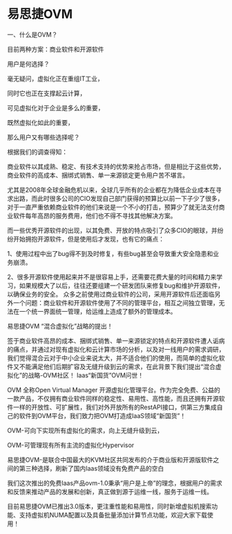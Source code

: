 # 易思捷OVM
一、什么是OVM？

目前两种方案：商业软件和开源软件

用户是何选择？

毫无疑问，虚拟化正在重组IT工业，

同时它也正在支撑起云计算，

可见虚拟化对于企业是多么的重要，

既然虚拟化如此的重要，

那么用户又有哪些选择呢？

根据我们的调查得知：

商业软件以其成熟、稳定、有技术支持的优势来抢占市场，但是相比于这些优势，商业软件的高成本、捆绑式销售、单一来源锁定更令用户苦不堪言。

尤其是2008年全球金融危机以来，全球几乎所有的企业都在为降低企业成本在寻求出路，而此时很多公司的CIO发现自己部门获得的预算比以前一下子少了很多，对于一直严重依赖商业软件的他们来说是一个不小的打击，预算少了就无法支付商业软件每年高昂的服务费用，他们也不得不寻找其他解决方案。

而一些优秀开源软件的出现，以其免费、开放的特点吸引了众多CIO的眼球，并纷纷开始拥抱开源软件，但是使用后才发现，也有它的痛点：

1、使用过程中出了bug得不到及时修复，有些bug甚至会导致重大安全隐患和业务崩溃。

2、很多开源软件使用起来并不是很容易上手，还需要花费大量的时间和精力来学习，如果规模大了以后，往往还要组建一个研发团队来修复bug和维护开源软件，以确保业务的安全。
众多之前使用过商业软件的公司，采用开源软件后还面临另外一个问题：商业软件和开源软件使用了不同的管理平台，相互之间独立管理，无法在一个统一界面统一管理，给运维上造成了额外的管理成本。

易思捷OVM “混合虚拟化”战略的提出！

签于商业软件高昂的成本、捆绑式销售、单一来源锁定的特点和开源软件遭人诟病的痛点，并通过对现有虚拟化和云计算市场的分析，以及对一线用户的需求调研，我们觉得混合云对于中小企业来说太大，并不适合他们的使用，而简单的虚拟化软件又不能满足他们后期扩容及无缝升级到云的需求，在此背景下我们提出“混合虚拟化”的战略-OVM社区！
Iaas“新国货”OVM问世！

OVM 全称Open Virtual Manager 开源虚拟化管理平台。作为完全免费、公益的一款产品，不仅拥有商业软件同样的稳定性、易用性、高性能，而且还拥有开源软件一样的开放性、可扩展性，我们对外开放所有的RestAPI接口，供第三方集成自己的软件到OVM平台，我们致力把OVM打造成IaaS领域“新国货”！

OVM-可向下实现所有虚拟化的需求，向上无缝升级到云，

OVM-可管理现有所有主流的虚拟化Hypervisor

易思捷OVM-是联合中国最大的KVM社区共同发布的介于商业版和开源版软件之间的第三种选择，刷新了国内Iaas领域没有免费产品的空白

我们这次推出的免费Iaas产品ovm-1.0秉承“用户是上帝”的理念，根据用户的需求和反馈来推动产品的发展和创新，真正做到源于运维一线，服务于运维一线。

目前易思捷OVM已推出3.0版本，更注重性能和易用性，同时新增虚拟机搜索功能、支持虚拟机NUMA配置以及具备批量添加计算节点功能，欢迎大家下载使用！
